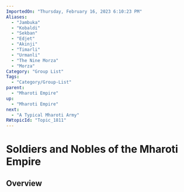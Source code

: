```yaml
---
ImportedOn: "Thursday, February 16, 2023 6:10:23 PM"
Aliases:
  - "Jambuka"
  - "Kobaldi"
  - "Sekban"
  - "Edjet"
  - "Akinji"
  - "Timarli"
  - "Urmanli"
  - "The Nine Morza"
  - "Morza"
Category: "Group List"
Tags:
  - "Category/Group-List"
parent:
  - "Mharoti Empire"
up:
  - "Mharoti Empire"
next:
  - "A Typical Mharoti Army"
RWtopicId: "Topic_1811"
---
```

# Soldiers and Nobles of the Mharoti Empire
## Overview
